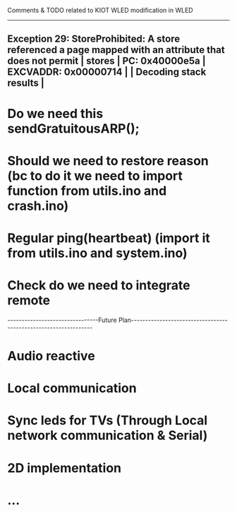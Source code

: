 Comments & TODO related to KIOT WLED modification in WLED

-----------------------------------------------------------------------------------------------------------
Exception 29: StoreProhibited: A store referenced a page mapped with an attribute that does not permit    |   stores                                                                                                    | 
PC: 0x40000e5a                                                                                            |
EXCVADDR: 0x00000714                                                                                      |
                                                                                                          |
Decoding stack results                                                                                    |
-----------------------------------------------------------------------------------------------------------


# Do we need this sendGratuitousARP();

# Should we need to restore reason (bc to do it we need to import function from utils.ino and crash.ino)

# Regular ping(heartbeat) (import it from utils.ino and system.ino)

# Check do we need to integrate remote


--------------------------------Future Plan----------------------------------------------------------------

# Audio reactive 

# Local communication

# Sync leds for TVs (Through Local network communication & Serial)

# 2D implementation

# ...